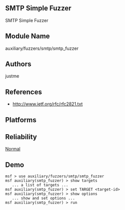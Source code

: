 ## SMTP Simple Fuzzer

SMTP Simple Fuzzer


## Module Name
auxiliary/fuzzers/smtp/smtp_fuzzer

## Authors
justme


## References
* http://www.ietf.org/rfc/rfc2821.txt




## Platforms


## Reliability
[Normal](https://github.com/rapid7/metasploit-framework/wiki/Exploit-Ranking)

## Demo

```
msf > use auxiliary/fuzzers/smtp/smtp_fuzzer
msf auxiliary(smtp_fuzzer) > show targets
   ... a list of targets ...
msf auxiliary(smtp_fuzzer) > set TARGET <target-id>
msf auxiliary(smtp_fuzzer) > show options
   ... show and set options ...
msf auxiliary(smtp_fuzzer) > run
```
    
    